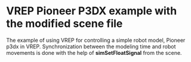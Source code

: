  # VREP Pioneer P3DX example with the modified scene file
 The example of using VREP for controlling a simple robot model, Pioneer p3dx in VREP. Synchronization between the modeling time and robot movements is done with the help of **simSetFloatSignal** from the scene.
